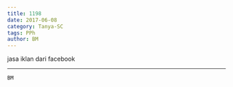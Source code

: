 ```yaml
---
title: 1198
date: 2017-06-08
category: Tanya-SC
tags: PPh
author: BM
---
```


jasa iklan dari facebook

---



`BM`
